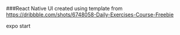 ###React Native UI
created using template from  https://dribbble.com/shots/6748058-Daily-Exercises-Course-Freebie

expo start

